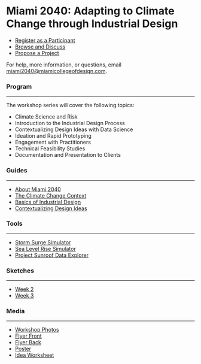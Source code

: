 # Miami 2040: Adapting to Climate Change through Industrial Design

+ [Register as a Participant](http://miami2040.eventbrite.com)
+ [Browse and Discuss](https://github.com/MiamiCollegeDesign/Miami2040/issues)
+ [Propose a Project](https://github.com/MiamiCollegeDesign/Miami2040/issues/new)

For help, more information, or questions, email miami2040@miamicollegeofdesign.com.

### Program
<hr />

The workshop series will cover the following topics:
+ Climate Science and Risk
+ Introduction to the Industrial Design Process
+ Contextualizing Design Ideas with Data Science
+ Ideation and Rapid Prototyping
+ Engagement with Practitioners
+ Technical Feasibility Studies
+ Documentation and Presentation to Clients

### Guides
<hr />

+ [About Miami 2040](https://miamicollegedesign.github.io/miami2040.html)
+ [The Climate Change Context](https://github.com/MiamiCollegeDesign/Miami2040/blob/master/Miami2040_Week1.pdf)
+ [Basics of Industrial Design](https://github.com/MiamiCollegeDesign/Miami2040/blob/master/Miami2040_Week2.pdf)
+ [Contextualizing Design Ideas](https://github.com/MiamiCollegeDesign/Miami2040/blob/master/Miami2040_Week3.pdf) 

### Tools
<hr />

+ [Storm Surge Simulator](http://earl.cis.fiu.edu/gic/)
+ [Sea Level Rise Simulator](https://coast.noaa.gov/digitalcoast/tools/slr)
+ [Project Sunroof Data Explorer](https://www.google.com/get/sunroof/data-explorer/)

### Sketches
<hr />

+ [Week 2](https://github.com/MiamiCollegeDesign/Miami2040/tree/master/SKETCHES/WEEK%202%20SKETCHES)
+ [Week 3](https://github.com/MiamiCollegeDesign/Miami2040/tree/master/SKETCHES/WEEK%203%20SKETCHES)

### Media 
<hr />

+ [Workshop Photos](https://github.com/MiamiCollegeDesign/Miami2040/tree/master/Images)
+ [Flyer Front](https://github.com/MiamiCollegeDesign/Miami2040/blob/master/MCD_FINAL_FLYER_03.2.jpg)
+ [Flyer Back](https://github.com/MiamiCollegeDesign/Miami2040/blob/master/02_MCD_FINAL_FLYER_BK.jpg)
+ [Poster](https://github.com/MiamiCollegeDesign/Miami2040/blob/master/EVENTBRITE_FOLLOWUP.gif)
+ [Idea Worksheet](https://github.com/MiamiCollegeDesign/Miami2040/blob/master/MIAMI%202040%20IDEA%20WORKSHEET.png)
